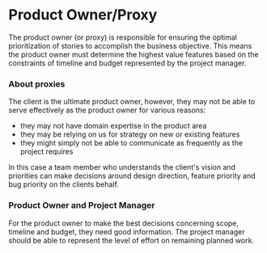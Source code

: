 Product Owner/Proxy
=

The product owner (or proxy) is responsible for ensuring the optimal prioritization of stories to accomplish the business objective. This means the product owner must determine the highest value features based on the constraints of timeline and budget represented by the project manager. 

### About proxies
The client is the ultimate product owner, however, they may not be able to serve effectively as the product owner for various reasons: 
- they may not have domain expertise in the product area
- they may be relying on us for strategy on new or existing features
- they might simply not be able to communicate as frequently as the project requires

In this case a team member who understands the client's vision and priorities can make decisions around design direction, feature priority and bug priority on the clients behalf. 

### Product Owner and Project Manager
For the product owner to make the best decisions concerning scope, timeline and budget, they need good information. The project manager should be able to represent the level of effort on remaining planned work. 